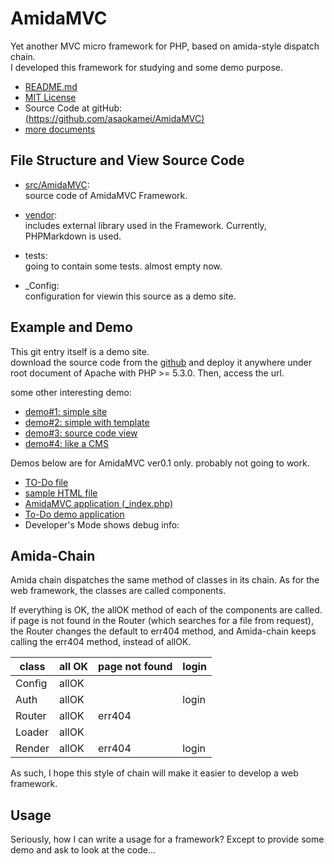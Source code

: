 AmidaMVC
========

Yet another MVC micro framework for PHP, based on amida-style dispatch chain.  
I developed this framework for studying and some demo purpose.

*   [README.md](README.md)
*   [MIT License](LICENSE.txt)
*   Source Code at gitHub:    
    [(https://github.com/asaokamei/AmidaMVC)](https://github.com/asaokamei/AmidaMVC)
*   [more documents](docs/README.md)

File Structure and View Source Code
-----------------------------------

*   [src/AmidaMVC](src/AmidaMVC/README.md):  
    source code of AmidaMVC Framework.

*   [vendor](vendor/README.md):  
    includes external library used in the Framework.
    Currently, PHPMarkdown is used.

*   tests:  
    going to contain some tests. almost empty now. 

*   _Config:   
    configuration for viewin this source as a demo site.

Example and Demo
----------------

This git entry itself is a demo site.  
download the source code from the [github](https://github.com/asaokamei/AmidaMVC) 
and deploy it anywhere under root document of Apache with PHP >= 5.3.0. Then, access the url. 

some other interesting demo: 

*   [demo#1: simple site](demo1-simple/)
*   [demo#2: simple with template](demo2-simple/)
*   [demo#3: source code view](demo3-src/)
*   [demo#4: like a CMS](demo4-cms/)

Demos below are for AmidaMVC ver0.1 only.
probably not going to work.

*   [TO-Do file](TODO.txt)
*   [sample HTML file](example.html)
*   [AmidaMVC application (_index.php)](indexView/_src)
*   [To-Do demo application](todo/list)
*   Developer's Mode shows debug info: 

Amida-Chain
-----------

Amida chain dispatches the same method of classes in its chain. 
As for the web framework, the classes are called components. 


If everything is OK, the allOK method of each of the components are called. 
if page is not found in the Router (which searches for a file from request), 
the Router changes the default to err404 method, and Amida-chain keeps 
calling the err404 method, instead of allOK. 


class  | all OK  | page not found | login  |
-------|---------|----------------|--------|
Config |  allOK  |                |        |
Auth   |  allOK  |                | login  |
Router |  allOK  |    err404      |        |
Loader |  allOK  |                |        |
Render |  allOK  |    err404      | login  |


As such, I hope this style of chain will make it easier to develop a 
web framework. 

Usage
-----

Seriously, how I can write a usage for a framework?
Except to provide some demo and ask to look at the code...



